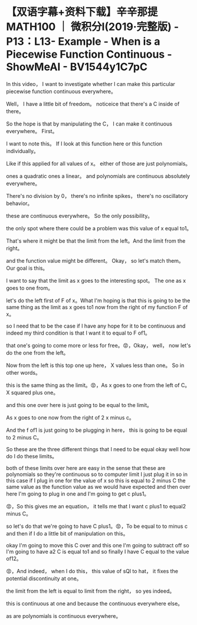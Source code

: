 # 【双语字幕+资料下载】辛辛那提 MATH100 ｜ 微积分Ⅰ(2019·完整版) - P13：L13- Example - When is a Piecewise Function Continuous - ShowMeAI - BV1544y1C7pC

In this video， I want to investigate whether I can make this particular piecewise function continuous everywhere。

 Well， I have a little bit of freedom。 noticeice that there's a C inside of there。

 So the hope is that by manipulating the C， I can make it continuous everywhere。 First。

 I want to note this。 If I look at this function here or this function individually。

 Like if this applied for all values of x。 either of those are just polynomials。

 ones a quadratic ones a linear。 and polynomials are continuous absolutely everywhere。

 There's no division by 0， there's no infinite spikes， there's no oscillatory behavior。

 these are continuous everywhere。 So the only possibility。

 the only spot where there could be a problem was this value of x equal to1。

 That's where it might be that the limit from the left。And the limit from the right。

 and the function value might be different。 Okay， so let's match them。 Our goal is this。

 I want to say that the limit as x goes to the interesting spot。 The one as x goes to one from。

 let's do the left first of F of x。What I'm hoping is that this is going to be the same thing as the limit as x goes to1 now from the right of my function F of x。

 so I need that to be the case if I have any hope for it to be continuous and indeed my third condition is that I want it to equal to F of1。

 that one's going to come more or less for free。😡，Okay， well， now let's do the one from the left。

 Now from the left is this top one up here， X values less than one。 So in other words。

 this is the same thing as the limit。😡，As x goes to one from the left of C。X squared plus one。

 and this one over here is just going to be equal to the limit。

As x goes to one now from the right of 2 x minus c。

And the f of1 is just going to be plugging in here， this is going to be equal to 2 minus C。

So these are the three different things that I need to be equal okay well how do I do these limits。

 both of these limits over here are easy in the sense that these are polynomials so they're continuous so to computer limit I just plug it in so in this case if I plug in one for the value of x so this is equal to 2 minus C the same value as the function value as we would have expected and then over here I'm going to plug in one and I'm going to get c plus1。

😡，So this gives me an equation， it tells me that I want c plus1 to equal2 minus C。

 so let's do that we're going to have C plus1。😡，To be equal to to minus c and then if I do a little bit of manipulation on this。

 okay I'm going to move this C over and this one I'm going to subtract off so I'm going to have a2 C is equal to1 and so finally I have C equal to the value of12。

😡，And indeed， when I do this， this value of sQl to hat， it fixes the potential discontinuity at one。

 the limit from the left is equal to limit from the right， so yes indeed。

 this is continuous at one and because the continuous everywhere else。

 as are polynomials is continuous everywhere。